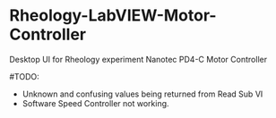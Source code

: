 # Rheology-LabVIEW-Motor-Controller
 Desktop UI for Rheology experiment Nanotec PD4-C Motor Controller
 
 
 #TODO:
 
 - Unknown and confusing values being returned from Read Sub VI
 - Software Speed Controller not working.
